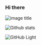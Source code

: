 ### Hi there 
![image title](https://rushter.com/counter.svg)

![Github stats](https://github-readme-stats.vercel.app/api?username=siddharthreddyarutla)

![GitHub Light](https://github.com/github-light.png#gh-dark-mode-only)
<!--
**siddharthreddyarutla/siddharthreddyarutla** is a ✨ _special_ ✨ repository because its `README.md` (this file) appears on your GitHub profile.

Here are some ideas to get you started:

- 🔭 I’m currently working on ...
- 🌱 I’m currently learning ...
- 👯 I’m looking to collaborate on ...
- 🤔 I’m looking for help with ...
- 💬 Ask me about ...
- 📫 How to reach me: ...
- 😄 Pronouns: ...
- ⚡ Fun fact: ...
-->

